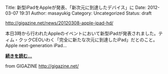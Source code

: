 Title: 新型iPadをAppleが発表、「新次元に到達したデバイス」に
Date: 2012-03-07 19:31
Author: masayukig
Category: Uncategorized
Status: draft

http://gigazine.net/news/20120308-apple-ipad-hd/  
  

本日3時から行われたAppleのイベントにおいて新型iPadが発表されました。ティム・クックCEOいわく「完全に新たな次元に到達したiPad」だとのこと。
Apple next-generation iPad…

**[続きを読む...](http://gigazine.net/news/20120308-apple-ipad-hd/)**

  
  
from GIGAZINE http://gigazine.net/
